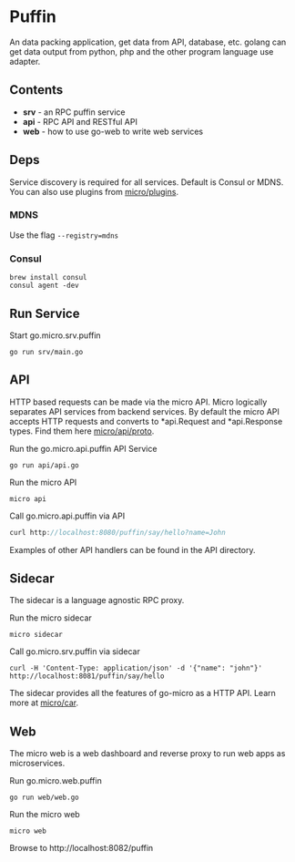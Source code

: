 # Puffin

An data packing application, get data from API, database, etc.
golang can get data output from python, php and the other program language use adapter.

## Contents

- **srv** - an RPC puffin service
- **api** -  RPC API and RESTful API
- **web** - how to use go-web to write web services

## Deps

Service discovery is required for all services. Default is Consul or MDNS. You can also use plugins from 
[micro/plugins](https://github.com/micro/go-plugins).

### MDNS

Use the flag `--registry=mdns`

### Consul

```
brew install consul
consul agent -dev
```

## Run Service

Start go.micro.srv.puffin
```shell
go run srv/main.go
```


## API

HTTP based requests can be made via the micro API. Micro logically separates API services from backend services. By default the micro API 
accepts HTTP requests and converts to *api.Request and *api.Response types. Find them here [micro/api/proto](https://github.com/micro/micro/tree/master/api/proto).

Run the go.micro.api.puffin API Service
```shell
go run api/api.go 
```

Run the micro API
```shell
micro api
```

Call go.micro.api.puffin via API
```go
curl http://localhost:8080/puffin/say/hello?name=John
```

Examples of other API handlers can be found in the API directory.

## Sidecar

The sidecar is a language agnostic RPC proxy.

Run the micro sidecar
```shell
micro sidecar
```

Call go.micro.srv.puffin via sidecar
```shell
curl -H 'Content-Type: application/json' -d '{"name": "john"}' http://localhost:8081/puffin/say/hello
```

The sidecar provides all the features of go-micro as a HTTP API. Learn more at [micro/car](https://github.com/micro/micro/tree/master/car).

## Web

The micro web is a web dashboard and reverse proxy to run web apps as microservices.

Run go.micro.web.puffin
```
go run web/web.go 
```

Run the micro web
```shell
micro web
```

Browse to http://localhost:8082/puffin


